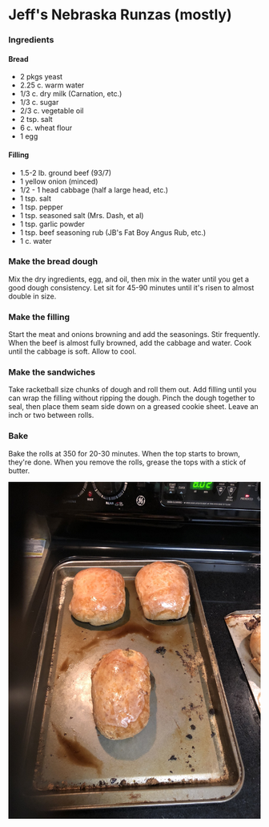 # Jeff's Nebraska Runzas (mostly)

### Ingredients
#### Bread
*  2 pkgs yeast
*  2.25 c. warm water
*  1/3 c. dry milk (Carnation, etc.)
*  1/3 c. sugar
*  2/3 c. vegetable oil
*  2 tsp. salt
*  6 c. wheat flour
*  1 egg

#### Filling
*  1.5-2 lb. ground beef (93/7)
*  1 yellow onion (minced)
*  1/2 - 1 head cabbage (half a large head, etc.)
*  1 tsp. salt
*  1 tsp. pepper
*  1 tsp. seasoned salt (Mrs. Dash, et al)
*  1 tsp. garlic powder
*  1 tsp. beef seasoning rub (JB's Fat Boy Angus Rub, etc.)
*  1 c. water

### Make the bread dough
Mix the dry ingredients, egg, and oil, then mix in the water until you get a good dough consistency. Let sit for 45-90 minutes until it's risen to almost double in size.

### Make the filling
Start the meat and onions browning and add the seasonings. Stir frequently. When the beef is almost fully browned, add the cabbage and water. Cook until the cabbage is soft. Allow to cool.

### Make the sandwiches
Take racketball size chunks of dough and roll them out. Add filling until you can wrap the filling without ripping the dough. Pinch the dough together to seal, then place them seam side down on a greased cookie sheet. Leave an inch or two between rolls.

### Bake
Bake the rolls at 350 for 20-30 minutes. When the top starts to brown, they're done. When you remove the rolls, grease the tops with a stick of butter.

  
    
![Runzas](img/runzas.jpg)
